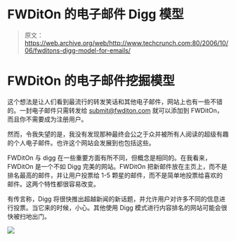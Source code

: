 # FWDitOn 的电子邮件 Digg 模型 

> 原文：<https://web.archive.org/web/http://www.techcrunch.com:80/2006/10/06/fwditons-digg-model-for-emails/>

# FWDitOn 的电子邮件挖掘模型

 [](https://web.archive.org/web/20220926120712/http://www.fwditon.com/) 这个想法是让人们看到最流行的转发笑话和其他电子邮件，网站上也有一些不错的。一封电子邮件只需转发给 submit@fwditon.com 就可以添加到 FWDitOn，而且你不需要成为注册用户。

然而，令我失望的是，我没有发现那种最终会公之于众并被所有人阅读的超级有趣的个人电子邮件。也许这个网站会发展到也包括这些。

FWDitOn 与 digg 在一些重要方面有所不同，但概念是相同的。在我看来，FWDitOn 是一个不如 Digg 完美的网站。FWDitOn 把新邮件放在主页上，而不是排名最高的邮件，并让用户投票给 1-5 颗星的邮件，而不是简单地投票给喜欢的邮件。这两个特性都很容易改变。

有传言称，Digg 将很快推出超越新闻的新话题，并允许用户对许多不同的信息进行投票。当它来的时候，小心。其他使用 Digg 模式进行内容排名的网站可能会很快被扫地出门。

![](img/c0632cd074a86580a356a42a8ab19b68.png)